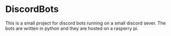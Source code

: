 # DiscordBots

This is a small project for discord bots running on a small discord sever. The bots are written in python and they are hosted on a rasperry pi.